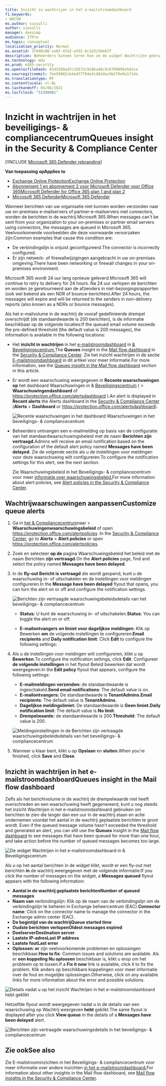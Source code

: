 ```yaml
---
title: Inzicht in wachtrijen in het e-mailstroomdashboard
f1.keywords:
- NOCSH
ms.author: siosulli
author: siosulli
manager: dansimp
audience: ITPro
ms.topic: conceptual
localization_priority: Normal
ms.assetid: 37640c80-ce6f-47e2-afd1-bc1d3c50e637
description: Beheerders kunnen leren hoe ze de widget Wachtrijen gebruiken in het e-mailstroomdashboard in het beveiligings- & compliancecentrum om mislukte e-mailstroom naar hun on-premises of partnerorganisaties te controleren via uitgaande verbindingslijnen.
ms.technology: mdo
ms.prod: m365-security
ms.openlocfilehash: 65452b0ad7c31673c910ba48c9c6709995e563ce
ms.sourcegitcommit: 7ee50882cb4ed37794a3cd82dac9b2f9e0a1f14a
ms.translationtype: MT
ms.contentlocale: nl-NL
ms.lasthandoff: 04/06/2021
ms.locfileid: "51599981"
---
```

# <a name="queues-insight-in-the-security--compliance-center"></a><span data-ttu-id="f2435-103">Inzicht in wachtrijen in het beveiligings- & compliancecentrum</span><span class="sxs-lookup"><span data-stu-id="f2435-103">Queues insight in the Security & Compliance Center</span></span>

[!INCLUDE [Microsoft 365 Defender rebranding](../includes/microsoft-defender-for-office.md)]

<span data-ttu-id="f2435-104">**Van toepassing op**</span><span class="sxs-lookup"><span data-stu-id="f2435-104">**Applies to**</span></span>
- [<span data-ttu-id="f2435-105">Exchange Online Protection</span><span class="sxs-lookup"><span data-stu-id="f2435-105">Exchange Online Protection</span></span>](exchange-online-protection-overview.md)
- [<span data-ttu-id="f2435-106">Abonnement 1 en abonnement 2 voor Microsoft Defender voor Office 365</span><span class="sxs-lookup"><span data-stu-id="f2435-106">Microsoft Defender for Office 365 plan 1 and plan 2</span></span>](defender-for-office-365.md)
- [<span data-ttu-id="f2435-107">Microsoft 365 Defender</span><span class="sxs-lookup"><span data-stu-id="f2435-107">Microsoft 365 Defender</span></span>](../defender/microsoft-365-defender.md)

<span data-ttu-id="f2435-108">Wanneer berichten van uw organisatie niet kunnen worden verzonden naar uw on-premises e-mailservers of partner-e-mailservers met connectors, worden de berichten in de wachtrij Microsoft 365.</span><span class="sxs-lookup"><span data-stu-id="f2435-108">When messages can't be sent from your organization to your on-premises or partner email servers using connectors, the messages are queued in Microsoft 365.</span></span> <span data-ttu-id="f2435-109">Veelvoorkomende voorbeelden die deze voorwaarde veroorzaken zijn:</span><span class="sxs-lookup"><span data-stu-id="f2435-109">Common examples that cause this condition are:</span></span>

- <span data-ttu-id="f2435-110">De verbindingslijn is onjuist geconfigureerd.</span><span class="sxs-lookup"><span data-stu-id="f2435-110">The connector is incorrectly configured.</span></span>
- <span data-ttu-id="f2435-111">Er zijn netwerk- of firewallwijzigingen aangebracht in uw on-premises omgeving.</span><span class="sxs-lookup"><span data-stu-id="f2435-111">There have been networking or firewall changes in your on-premises environment.</span></span>

<span data-ttu-id="f2435-112">Microsoft 365 wordt 24 uur lang opnieuw geleverd.</span><span class="sxs-lookup"><span data-stu-id="f2435-112">Microsoft 365 will continue to retry to delivery for 24 hours.</span></span> <span data-ttu-id="f2435-113">Na 24 uur verlopen de berichten en worden ze geretourneerd aan de afzenders in niet-bezorgingsrapporten (ook wel bekend als een NDR of bounce-berichten).</span><span class="sxs-lookup"><span data-stu-id="f2435-113">After 24 hours, the messages will expire and will be returned to the senders in non-delivery reports (also known as a NDRs or bounce messages).</span></span>

<span data-ttu-id="f2435-114">Als het e-mailvolume in de wachtrij de vooraf gedefinieerde drempel overschrijdt (de standaardwaarde is 200 berichten), is de informatie beschikbaar op de volgende locaties:</span><span class="sxs-lookup"><span data-stu-id="f2435-114">If the queued email volume exceeds the pre-defined threshold (the default value is 200 messages), the information is available in the following locations:</span></span>

- <span data-ttu-id="f2435-115">Het **inzicht in wachtrijen** in het [e-mailstroomdashboard](mail-flow-insights-v2.md) in [& Beveiligingscentrum.](https://protection.office.com)</span><span class="sxs-lookup"><span data-stu-id="f2435-115">The **Queues** insight in the [Mail flow dashboard](mail-flow-insights-v2.md) in the [Security & Compliance Center](https://protection.office.com).</span></span> <span data-ttu-id="f2435-116">Zie het inzicht wachtrijen in de sectie [E-mailstroomdashboard](#queues-insight-in-the-mail-flow-dashboard) in dit artikel voor meer informatie.</span><span class="sxs-lookup"><span data-stu-id="f2435-116">For more information, see the [Queues insight in the Mail flow dashboard](#queues-insight-in-the-mail-flow-dashboard) section in this article.</span></span>

- <span data-ttu-id="f2435-117">Er wordt een waarschuwing weergegeven in **Recente waarschuwingen op** het dashboard Waarschuwingen in & [Beveiligingscentrum](https://protection.office.com) ( \> **Waarschuwingendashboard** of <https://protection.office.com/alertsdashboard> ).</span><span class="sxs-lookup"><span data-stu-id="f2435-117">An alert is displayed in **Recent alerts** the Alerts dashboard in the [Security & Compliance Center](https://protection.office.com) (**Alerts** \> **Dashboard** or <https://protection.office.com/alertsdashboard>).</span></span>

  ![Recente waarschuwingen in het dashboard Waarschuwingen in het beveiligings- & compliancecentrum](../../media/mfi-queued-messages-alert.png)

- <span data-ttu-id="f2435-119">Beheerders ontvangen een e-mailmelding op basis van de configuratie van het standaardwaarschuwingsbeleid met de naam **Berichten zijn vertraagd.**</span><span class="sxs-lookup"><span data-stu-id="f2435-119">Admins will receive an email notification based on the configuration of the default alert policy named **Messages have been delayed**.</span></span> <span data-ttu-id="f2435-120">Zie de volgende sectie als u de instellingen voor meldingen voor deze waarschuwing wilt configureren.</span><span class="sxs-lookup"><span data-stu-id="f2435-120">To configure the notification settings for this alert, see the next section.</span></span>

  <span data-ttu-id="f2435-121">Zie Waarschuwingsbeleid in het Beveiligings- & compliancecentrum voor meer [informatie over waarschuwingsbeleid.](../../compliance/alert-policies.md)</span><span class="sxs-lookup"><span data-stu-id="f2435-121">For more information about alert policies, see [Alert policies in the Security & Compliance Center](../../compliance/alert-policies.md).</span></span>

## <a name="customize-queue-alerts"></a><span data-ttu-id="f2435-122">Wachtrijwaarschuwingen aanpassen</span><span class="sxs-lookup"><span data-stu-id="f2435-122">Customize queue alerts</span></span>

1. <span data-ttu-id="f2435-123">Ga in [het & Compliancecentrum](https://protection.office.com)naar  \> **Waarschuwingenwaarschuwingsbeleid** of open <https://protection.office.com/alertpolicies> .</span><span class="sxs-lookup"><span data-stu-id="f2435-123">In the [Security & Compliance Center](https://protection.office.com), go to **Alerts** \> **Alert policies** or open <https://protection.office.com/alertpolicies>.</span></span>

2. <span data-ttu-id="f2435-124">Zoek en selecteer **op de** pagina Waarschuwingsbeleid het beleid met de naam Berichten **zijn vertraagd.**</span><span class="sxs-lookup"><span data-stu-id="f2435-124">On the **Alert policies** page, find and select the policy named **Messages have been delayed**.</span></span>

3. <span data-ttu-id="f2435-125">In de **fly-out Bericht is vertraagd** die wordt geopend, kunt u de waarschuwing in- of uitschakelen en de instellingen voor meldingen configureren.</span><span class="sxs-lookup"><span data-stu-id="f2435-125">In the **Message have been delayed** flyout that opens, you can turn the alert on or off and configure the notification settings.</span></span>

   ![Berichten zijn vertraagde waarschuwingsbeleidsdetails van het beveiligings- & compliancecentrum](../../media/mfi-queued-messages-alert-policy.png)

   - <span data-ttu-id="f2435-127">**Status:** U kunt de waarschuwing in- of uitschakelen.</span><span class="sxs-lookup"><span data-stu-id="f2435-127">**Status**: You can toggle the alert on or off.</span></span>

   - <span data-ttu-id="f2435-128">**E-mailontvangers** **en limiet voor dagelijkse meldingen:** Klik op Bewerken **om** de volgende instellingen te configureren:</span><span class="sxs-lookup"><span data-stu-id="f2435-128">**Email recipients** and **Daily notification limit**: Click **Edit** to configure the following settings:</span></span>

4. <span data-ttu-id="f2435-129">Als u de instellingen voor meldingen wilt configureren, klikt u op **Bewerken.**</span><span class="sxs-lookup"><span data-stu-id="f2435-129">To configure the notification settings, click **Edit**.</span></span> <span data-ttu-id="f2435-130">Configureer **de volgende instellingen** in het flyout Beleid bewerken dat wordt weergegeven:</span><span class="sxs-lookup"><span data-stu-id="f2435-130">In the **Edit policy** flyout that appears, configure the following settings:</span></span>

   - <span data-ttu-id="f2435-131">**E-mailmeldingen verzenden:** de standaardwaarde is ingeschakeld.</span><span class="sxs-lookup"><span data-stu-id="f2435-131">**Send email notifications**: The default value is on.</span></span>
   - <span data-ttu-id="f2435-132">**E-mailontvangers:** De standaardwaarde is **TenantAdmins.**</span><span class="sxs-lookup"><span data-stu-id="f2435-132">**Email recipients**: The default value is **TenantAdmins**.</span></span>
   - <span data-ttu-id="f2435-133">**Dagelijkse meldingslimiet:** De standaardwaarde is **Geen limiet.**</span><span class="sxs-lookup"><span data-stu-id="f2435-133">**Daily notification limit**: The default value is **No limit**.</span></span>
   - <span data-ttu-id="f2435-134">**Drempelwaarde:** de standaardwaarde is 200.</span><span class="sxs-lookup"><span data-stu-id="f2435-134">**Threshold**: The default value is 200.</span></span>

   ![Meldingsinstellingen in de Berichten zijn vertraagde waarschuwingsbeleidsdetails van het beveiligings- & compliancecentrum](../../media/mfi-queued-messages-alert-policy-notification-settings.png)

5. <span data-ttu-id="f2435-136">Wanneer u klaar bent, klikt u op **Opslaan** en **sluiten.**</span><span class="sxs-lookup"><span data-stu-id="f2435-136">When you're finished, click **Save** and **Close**.</span></span>

## <a name="queues-insight-in-the-mail-flow-dashboard"></a><span data-ttu-id="f2435-137">Inzicht in wachtrijen in het e-mailstroomdashboard</span><span class="sxs-lookup"><span data-stu-id="f2435-137">Queues insight in the Mail flow dashboard</span></span>

<span data-ttu-id="f2435-138">Zelfs als het berichtvolume in de wachtrij de drempelwaarde niet heeft  overschreden en een waarschuwing heeft gegenereerd, kunt u nog steeds het inzicht Wachtrijen in het e-mailstroomdashboard gebruiken om berichten te zien die langer dan een uur in de wachtrij staan en actie ondernemen voordat het aantal in de wachtrij geplaatste berichten te groot wordt. [](mail-flow-insights-v2.md)</span><span class="sxs-lookup"><span data-stu-id="f2435-138">Even if the queued message volume hasn't exceeded the threshold and generated an alert, you can still use the **Queues** insight in the [Mail flow dashboard](mail-flow-insights-v2.md) to see messages that have been queued for more than one hour, and take action before the number of queued messages becomes too large.</span></span>

![De widget Wachtrijen in het e-mailstroomdashboard in & Beveiligingscentrum](../../media/mfi-queues-widget.png)

<span data-ttu-id="f2435-140">Als u op het aantal berichten in de widget klikt, wordt er een fly-out met berichten **in** de wachtrij weergegeven met de volgende informatie:</span><span class="sxs-lookup"><span data-stu-id="f2435-140">If you click the number of messages on the widget, a **Messages queued** flyout appears with the following information:</span></span>

- <span data-ttu-id="f2435-141">**Aantal in de wachtrij geplaatste berichten**</span><span class="sxs-lookup"><span data-stu-id="f2435-141">**Number of queued messages**</span></span>
- <span data-ttu-id="f2435-142">**Naam van** verbindingslijn: Klik op de naam van de verbindingslijn om de verbindingslijn te beheren in Exchange beheercentrum (EAC).</span><span class="sxs-lookup"><span data-stu-id="f2435-142">**Connector name**: Click on the connector name to manage the connector in the Exchange admin center (EAC).</span></span>
- <span data-ttu-id="f2435-143">**De begintijd van de wachtrij**</span><span class="sxs-lookup"><span data-stu-id="f2435-143">**Queue started time**</span></span>
- <span data-ttu-id="f2435-144">**Oudste berichten verlopen**</span><span class="sxs-lookup"><span data-stu-id="f2435-144">**Oldest messages expired**</span></span>
- <span data-ttu-id="f2435-145">**Doelserver**</span><span class="sxs-lookup"><span data-stu-id="f2435-145">**Destination server**</span></span>
- <span data-ttu-id="f2435-146">**Laatste IP-adres**</span><span class="sxs-lookup"><span data-stu-id="f2435-146">**Last IP address**</span></span>
- <span data-ttu-id="f2435-147">**Laatste fout**</span><span class="sxs-lookup"><span data-stu-id="f2435-147">**Last error**</span></span>
- <span data-ttu-id="f2435-148">**Oplossen: er** zijn veelvoorkomende problemen en oplossingen beschikbaar.</span><span class="sxs-lookup"><span data-stu-id="f2435-148">**How to fix**: Common issues and solutions are available.</span></span> <span data-ttu-id="f2435-149">Als er **een koppeling Nu oplossen** beschikbaar is, klikt u erop om het probleem op te lossen.</span><span class="sxs-lookup"><span data-stu-id="f2435-149">If a **Fix it now** link is available, click it to fix the problem.</span></span> <span data-ttu-id="f2435-150">Klik anders op beschikbare koppelingen voor meer informatie over de fout en mogelijke oplossingen.</span><span class="sxs-lookup"><span data-stu-id="f2435-150">Otherwise, click on any available links for more information about the error and possible solutions.</span></span>

![Details nadat u op het inzicht Wachtrijen in het e-mailstroomdashboard hebt geklikt](../../media/mfi-queues-details.png)

<span data-ttu-id="f2435-152">Hetzelfde flyout wordt weergegeven nadat  u in de details van een waarschuwing op Wachtrij weergeven **hebt** geklikt.</span><span class="sxs-lookup"><span data-stu-id="f2435-152">The same flyout is displayed after you click **View queue** in the details of a **Messages have been delayed** alert.</span></span>

![Berichten zijn vertraagde waarschuwingsdetails in het beveiligings- & compliancecentrum](../../media/mfi-queued-messages-alert-details.png)

## <a name="see-also"></a><span data-ttu-id="f2435-154">Zie ook</span><span class="sxs-lookup"><span data-stu-id="f2435-154">See also</span></span>

<span data-ttu-id="f2435-155">Zie E-mailstroominzichten in het Beveiligings- & compliancecentrum voor meer informatie over andere inzichten [in het e-mailstroomdashboard.](mail-flow-insights-v2.md)</span><span class="sxs-lookup"><span data-stu-id="f2435-155">For information about other insights in the Mail flow dashboard, see [Mail flow insights in the Security & Compliance Center](mail-flow-insights-v2.md).</span></span>
